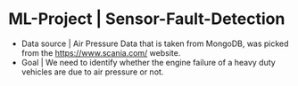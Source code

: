 # ML-Project | Sensor-Fault-Detection

-  Data source | Air Pressure Data that is taken from MongoDB, was picked from the https://www.scania.com/ website.
-  Goal | We need to identify whether the engine failure of a heavy duty vehicles are due to air pressure or not. 
